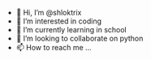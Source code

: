 - 👋 Hi, I’m @shloktrix
- 👀 I’m interested in coding
- 🌱 I’m currently learning in school
- 💞️ I’m looking to collaborate on python
- 📫 How to reach me ...

<!---
shloktrix/shloktrix is a ✨ special ✨ repository because its `README.md` (this file) appears on your GitHub profile.
You can click the Preview link to take a look at your changes.
--->
